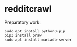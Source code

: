 # redditcrawl

Preparatory work:

	sudo apt install python3-pip
	pip3 install praw
	sudo apt install mariadb-server
